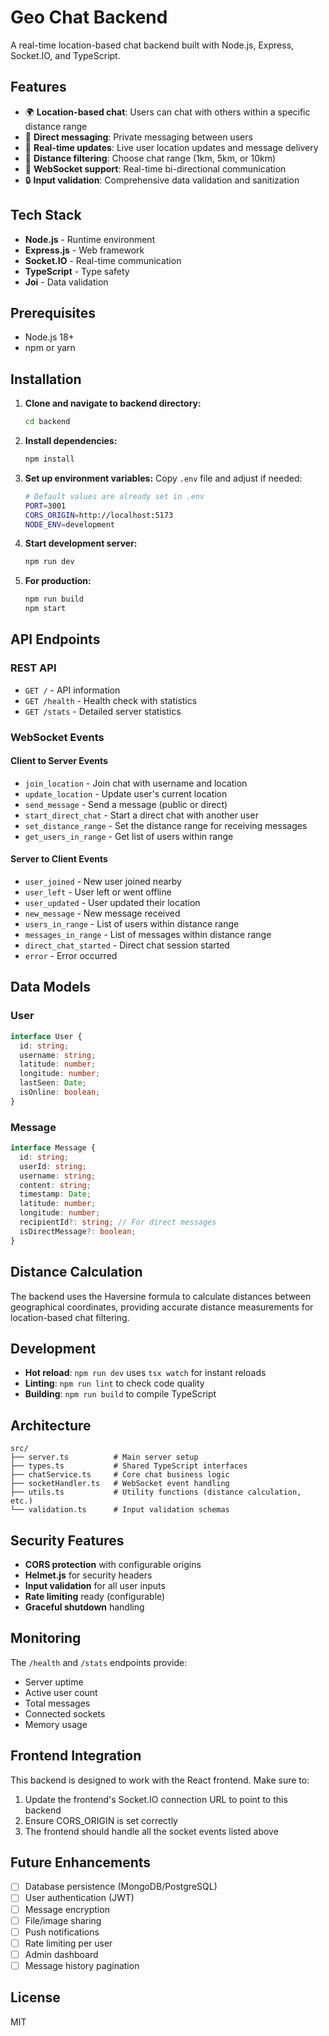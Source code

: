 # Geo Chat Backend

A real-time location-based chat backend built with Node.js, Express, Socket.IO, and TypeScript.

## Features

- 🌍 **Location-based chat**: Users can chat with others within a specific distance range
- 💬 **Direct messaging**: Private messaging between users
- 🔄 **Real-time updates**: Live user location updates and message delivery
- 📱 **Distance filtering**: Choose chat range (1km, 5km, or 10km)
- 🚀 **WebSocket support**: Real-time bi-directional communication
- 🔒 **Input validation**: Comprehensive data validation and sanitization

## Tech Stack

- **Node.js** - Runtime environment
- **Express.js** - Web framework
- **Socket.IO** - Real-time communication
- **TypeScript** - Type safety
- **Joi** - Data validation

## Prerequisites

- Node.js 18+ 
- npm or yarn

## Installation

1. **Clone and navigate to backend directory:**
   ```bash
   cd backend
   ```

2. **Install dependencies:**
   ```bash
   npm install
   ```

3. **Set up environment variables:**
   Copy `.env` file and adjust if needed:
   ```bash
   # Default values are already set in .env
   PORT=3001
   CORS_ORIGIN=http://localhost:5173
   NODE_ENV=development
   ```

4. **Start development server:**
   ```bash
   npm run dev
   ```

5. **For production:**
   ```bash
   npm run build
   npm start
   ```

## API Endpoints

### REST API

- `GET /` - API information
- `GET /health` - Health check with statistics
- `GET /stats` - Detailed server statistics

### WebSocket Events

#### Client to Server Events

- `join_location` - Join chat with username and location
- `update_location` - Update user's current location
- `send_message` - Send a message (public or direct)
- `start_direct_chat` - Start a direct chat with another user
- `set_distance_range` - Set the distance range for receiving messages
- `get_users_in_range` - Get list of users within range

#### Server to Client Events

- `user_joined` - New user joined nearby
- `user_left` - User left or went offline
- `user_updated` - User updated their location
- `new_message` - New message received
- `users_in_range` - List of users within distance range
- `messages_in_range` - List of messages within distance range
- `direct_chat_started` - Direct chat session started
- `error` - Error occurred

## Data Models

### User
```typescript
interface User {
  id: string;
  username: string;
  latitude: number;
  longitude: number;
  lastSeen: Date;
  isOnline: boolean;
}
```

### Message
```typescript
interface Message {
  id: string;
  userId: string;
  username: string;
  content: string;
  timestamp: Date;
  latitude: number;
  longitude: number;
  recipientId?: string; // For direct messages
  isDirectMessage?: boolean;
}
```

## Distance Calculation

The backend uses the Haversine formula to calculate distances between geographical coordinates, providing accurate distance measurements for location-based chat filtering.

## Development

- **Hot reload**: `npm run dev` uses `tsx watch` for instant reloads
- **Linting**: `npm run lint` to check code quality
- **Building**: `npm run build` to compile TypeScript

## Architecture

```
src/
├── server.ts          # Main server setup
├── types.ts           # Shared TypeScript interfaces
├── chatService.ts     # Core chat business logic
├── socketHandler.ts   # WebSocket event handling
├── utils.ts           # Utility functions (distance calculation, etc.)
└── validation.ts      # Input validation schemas
```

## Security Features

- **CORS protection** with configurable origins
- **Helmet.js** for security headers
- **Input validation** for all user inputs
- **Rate limiting** ready (configurable)
- **Graceful shutdown** handling

## Monitoring

The `/health` and `/stats` endpoints provide:
- Server uptime
- Active user count
- Total messages
- Connected sockets
- Memory usage

## Frontend Integration

This backend is designed to work with the React frontend. Make sure to:

1. Update the frontend's Socket.IO connection URL to point to this backend
2. Ensure CORS_ORIGIN is set correctly
3. The frontend should handle all the socket events listed above

## Future Enhancements

- [ ] Database persistence (MongoDB/PostgreSQL)
- [ ] User authentication (JWT)
- [ ] Message encryption
- [ ] File/image sharing
- [ ] Push notifications
- [ ] Rate limiting per user
- [ ] Admin dashboard
- [ ] Message history pagination

## License

MIT
